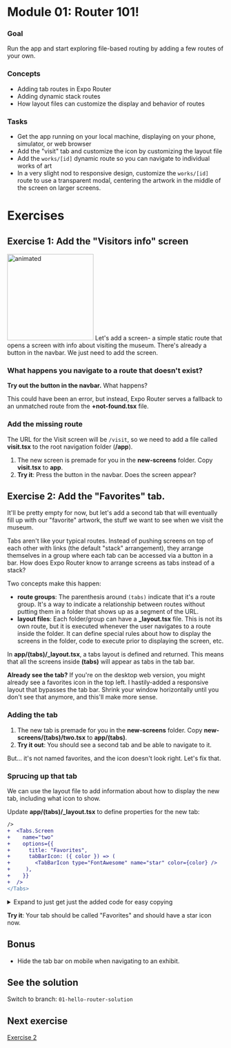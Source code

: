 
# Module 01: Router 101!

### Goal
Run the app and start exploring file-based routing by adding a few routes of your own.

### Concepts
- Adding tab routes in Expo Router
- Adding dynamic stack routes
- How layout files can customize the display and behavior of routes

### Tasks
- Get the app running on your local machine, displaying on your phone, simulator, or web browser
- Add the "visit" tab and customize the icon by customizing the layout file
- Add the `works/[id]` dynamic route so you can navigate to individual works of art
- In a very slight nod to responsive design, customize the `works/[id]` route to use a transparent modal, centering the artwork in the middle of the screen on larger screens.

# Exercises

## Exercise 1: Add the "Visitors info" screen
<img src="./assets/01/add-modal.gif" alt="animated" width="200"/>
Let's add a screen- a simple static route that opens a screen with info about visiting the museum. There's already a button in the navbar. We just need to add the screen.

### What happens you navigate to a route that doesn't exist?
**Try out the button in the navbar.** What happens?

This could have been an error, but instead, Expo Router serves a fallback to an unmatched route from the **+not-found.tsx** file.

<!-- TODO: unmatched route syntax in template doesn't match docs, investigate: https://docs.expo.dev/router/error-handling/#unmatched-routes -->

### Add the missing route
The URL for the Visit screen will be `/visit`, so we need to add a file called **visit.tsx** to the root navigation folder (**/app**).

1. The new screen is premade for you in the **new-screens** folder. Copy **visit.tsx** to **app**.
2. **Try it**: Press the button in the navbar. Does the screen appear?

## Exercise 2: Add the "Favorites" tab.
It'll be pretty empty for now, but let's add a second tab that will eventually fill up with our "favorite" artwork, the stuff we want to see when we visit the museum.

Tabs aren't like your typical routes. Instead of pushing screens on top of each other with links (the default "stack" arrangement), they arrange themselves in a group where each tab can be accessed via a button in a bar. How does Expo Router know to arrange screens as tabs instead of a stack?

Two concepts make this happen:
- **route groups**: The parenthesis around `(tabs)` indicate that it's a route group. It's a way to indicate a relationship between routes without putting them in a folder that shows up as a segment of the URL.
- **layout files**: Each folder/group can have a **_layout.tsx** file. This is not its own route, but it is executed whenever the user navigates to a route inside the folder. It can define special rules about how to display the screens in the folder, code to execute prior to displaying the screen, etc.

In **app/(tabs)/_layout.tsx**, a tabs layout is defined and returned. This means that all the screens inside **(tabs)** will appear as tabs in the tab bar.

**Already see the tab?** If you're on the desktop web version, you might already see a favorites icon in the top left. I hastily-added a responsive layout that bypasses the tab bar. Shrink your window horizontally until you don't see that anymore, and this'll make more sense.

### Adding the tab
1. The new tab is premade for you in the **new-screens** folder. Copy **new-screens/(tabs)/two.tsx** to **app/(tabs)**.
2. **Try it out**: You should see a second tab and be able to navigate to it.

But... it's not named favorites, and the icon doesn't look right. Let's fix that.

### Sprucing up that tab
We can use the layout file to add information about how to display the new tab, including what icon to show.

Update **app/(tabs)/_layout.tsx** to define properties for the new tab:
```diff _layout.tsx
/>
+  <Tabs.Screen
+    name="two"
+    options={{
+      title: "Favorites",
+      tabBarIcon: ({ color }) => (
+        <TabBarIcon type="FontAwesome" name="star" color={color} />
+     ),
+    }}
+  />
</Tabs>
```

<details>
  <summary>Expand to just get just the added code for easy copying</summary>

  ```tsx
  <Tabs.Screen
   name="two"
   options={{
    title: "Favorites",
     tabBarIcon: ({ color }) => (
      <TabBarIcon type="FontAwesome" name="star" color={color} />
    ),
   }}
  />
  ```

</details>

**Try it**: Your tab should be called "Favorites" and should have a star icon now.

## Bonus
- Hide the tab bar on mobile when navigating to an exhibit.

## See the solution
Switch to branch: `01-hello-router-solution`

## Next exercise
[Exercise 2](02-dynamic-routes.md)
